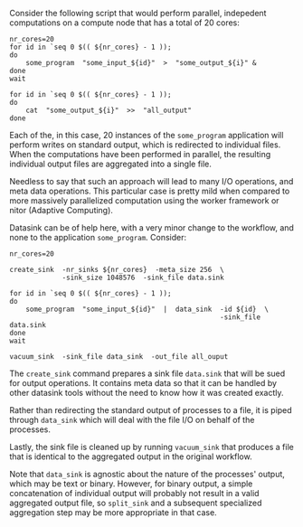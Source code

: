 Consider the following script that would perform parallel, indepedent computations on a compute node that has a total of 20 cores:
```
nr_cores=20
for id in `seq 0 $(( ${nr_cores} - 1 ));
do
    some_program  "some_input_${id}"  >  "some_output_${i}" &
done
wait

for id in `seq 0 $(( ${nr_cores} - 1 ));
do
    cat  "some_output_${i}"  >>  "all_output"
done
```
Each of the, in this case, 20 instances of the `some_program` application will perform writes on standard output, which is redirected to individual files.  When the computations have been performed in parallel, the resulting individual output files are aggregated into a single file.

Needless to say that such an approach will lead to many I/O operations, and meta data operations.  This particular case is pretty mild when compared to more massively parallelized computation using the worker framework or nitor (Adaptive Computing).

Datasink can be of help here, with a very minor change to the workflow, and none to the application `some_program`.  Consider:
```
nr_cores=20

create_sink  -nr_sinks ${nr_cores}  -meta_size 256  \
             -sink_size 1048576  -sink_file data.sink

for id in `seq 0 $(( ${nr_cores} - 1 ));
do
    some_program  "some_input_${id}"  |  data_sink  -id ${id}  \
                                                    -sink_file data.sink
done
wait

vacuum_sink  -sink_file data_sink  -out_file all_ouput
```
The `create_sink` command prepares a sink file `data.sink` that will be sued for output operations.  It contains meta data so that it can be handled by other datasink tools without the need to know how it was created exactly.

Rather than redirecting the standard output of processes to a file, it is piped through `data_sink` which will deal with the file I/O on behalf of the processes.

Lastly, the sink file is cleaned up by running `vacuum_sink` that produces a file that is identical to the aggregated output in the original workflow.

Note that `data_sink` is agnostic about the nature of the processes' output, which may be text or binary.  However, for binary output, a simple concatenation of individual output will probably not result in a valid aggregated output file, so `split_sink` and a subsequent specialized aggregation step may be more appropriate in that case.
